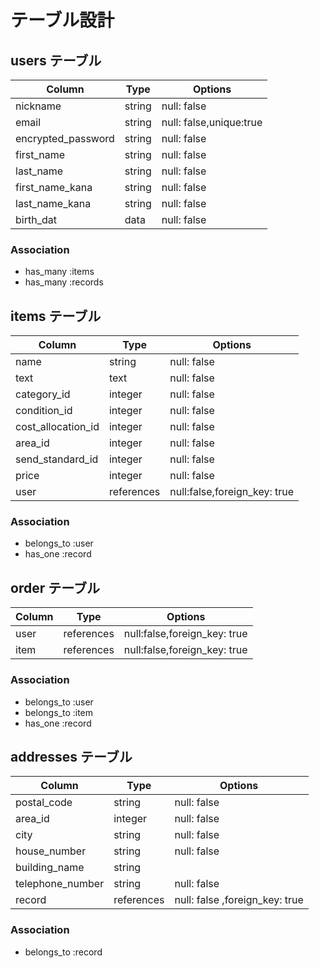 # テーブル設計

## users テーブル

| Column             | Type   | Options                |
| ------------------ | ------ | -----------            |
| nickname           | string | null: false            |
| email              | string | null: false,unique:true|
| encrypted_password | string | null: false            |
| first_name         | string | null: false            |
| last_name          | string | null: false            |
| first_name_kana    | string | null: false            |
| last_name_kana     | string | null: false            |
| birth_dat          | data   | null: false            |


### Association
 - has_many :items
 - has_many :records


 ## items テーブル

| Column             | Type     | Options                      |
| ------------------ | -------- | ---------------------------- |
| name               | string   | null: false                  |
| text               | text     | null: false                  |
| category_id        | integer  | null: false                  |
| condition_id       | integer  | null: false                  |
| cost_allocation_id | integer  | null: false                  |
| area_id            | integer  | null: false                  |
| send_standard_id   | integer  | null: false                  | 
| price              | integer  | null: false                  |
| user               |references| null:false,foreign_key: true |

### Association
- belongs_to :user
- has_one :record

## order テーブル

| Column             | Type       | Options                      |
| ------------------ | ---------- | ---------------------------- |
| user               | references | null:false,foreign_key: true |
| item               | references | null:false,foreign_key: true |

### Association
- belongs_to :user
- belongs_to :item
- has_one :record

## addresses テーブル
| Column             | Type     | Options                        |
| ------------------ | -------- | ------------------------------ |
| postal_code        | string   | null: false                    |
| area_id            | integer  | null: false                    |
| city               | string   | null: false                    |
| house_number       | string   | null: false                    |
| building_name      | string   |                  |
| telephone_number   | string   | null: false                    |
| record             |references| null: false ,foreign_key: true |

### Association
- belongs_to :record

